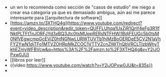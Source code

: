 - un wn lo recomienda como sección de "casos de estudio" me niego a crear esa categoria ya que es demasiado ambigua, aún asi me parece interesante para [[arquitectura de software]]
- [https://amzn.to/3XTHQ4g](https://www.youtube.com/redirect?event=video_description&redir_token=QUFFLUhqa1UxZjR1QnY4eFg3R1lfNktPLTFtTnJORFJYd3xBQ3Jtc0tsMUppRERsNTFHWi1BdjFEUGc5b0tsM0NfVEgwcmpGcEViZ0htNGNwLURWTUVTb1hjMzBoOERDeE5CV2N1aVhFY2YwN1djTFo1MTVZOHRpMkZCOC1VTTVZcnZlWThQbVRCLTIzbWhyTkhEZnlyWFBVcw&q=https%3A%2F%2Famzn.to%2F3XTHQ4g&v=Y2iJOPxw0JU)
- [[libros por leer]]
- {{video https://www.youtube.com/watch?v=Y2iJOPxw0JU&t=835s}}
-